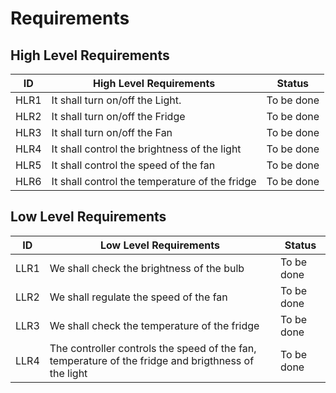 # Requirements
## High Level Requirements
| ID |High Level Requirements|Status|
|-------|---------|-----------|
|HLR1 |  It shall turn on/off the Light. |To be done     |
| HLR2| It shall turn on/off the Fridge |To be done     |
| HLR3| It shall turn on/off the Fan  |To be done      |
| HLR4| It shall control the brightness of the light |To be done      |
|HLR5| It shall control the speed of the fan | To be done |
|HLR6| It shall control the temperature of the fridge| To be done |
  
 ## Low Level Requirements
| ID |Low Level Requirements | Status|
|------|---------|--------|
  |LLR1 | We shall check the brightness of the bulb|To be done      |
  | LLR2| We shall regulate the speed of the fan|To be done      |
  |LLR3 | We shall check the temperature of the fridge|To be done      |
  |LLR4 | The controller controls the speed of the fan, temperature of the fridge and brigthness of the light|To be done     |

